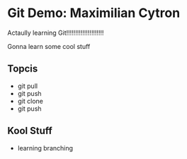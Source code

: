 # Git Demo: Maximilian Cytron

Actaully learning Git!!!!!!!!!!!!!!!!!!!!!

Gonna learn some cool stuff

## Topcis
- git pull
- git push
- git clone
- git push


## Kool Stuff
- learning branching